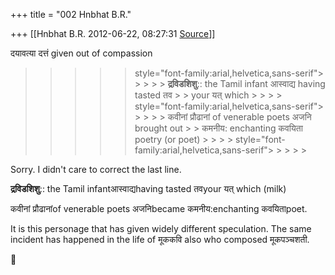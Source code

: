 +++
title = "002 Hnbhat B.R."

+++
[[Hnbhat B.R.	2012-06-22, 08:27:31 [Source](https://groups.google.com/g/samskrita/c/R1qDzRfHt7o)]]



  
दयावत्या दत्तं given out of compassion  

> 
> > 
> > > 
> > > > 
> > > > 
> > > >  > style="font-family:arial,helvetica,sans-serif"> > > > > **द्रविडशिशु**:: the Tamil infant आस्वाद्य having tasted तव > > your यत् which > > > > 
> > > >  > style="font-family:arial,helvetica,sans-serif"> > > > > कवीनां प्रौढानां of venerable poets अजनि brought out > > कमनीय: enchanting कवयिता poetry (or poet) > > > > 
> > > >  > style="font-family:arial,helvetica,sans-serif"> > > > > 
> > > > 
> > > > 
> > 
> >   
> > 
> > 
> > 

  

Sorry. I didn't care to correct the last line.

  

**द्रविडशिशु**:: the Tamil infantआस्वाद्यhaving tasted तवyour
यत् which (milk)

कवीनां प्रौढानांof venerable poets अजनिbecame 
कमनीय:enchanting कवयिताpoet.

  

It is this personage that has given widely different speculation. The same incident has happened in the life of मूककवि also who composed मूकपञ्चशती.

  

  



